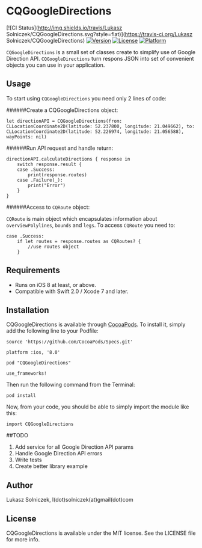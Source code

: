 # CQGoogleDirections

[![CI Status](http://img.shields.io/travis/Lukasz Solniczek/CQGoogleDirections.svg?style=flat)](https://travis-ci.org/Lukasz Solniczek/CQGoogleDirections)
[![Version](https://img.shields.io/cocoapods/v/CQGoogleDirections.svg?style=flat)](http://cocoapods.org/pods/CQGoogleDirections)
[![License](https://img.shields.io/cocoapods/l/CQGoogleDirections.svg?style=flat)](http://cocoapods.org/pods/CQGoogleDirections)
[![Platform](https://img.shields.io/cocoapods/p/CQGoogleDirections.svg?style=flat)](http://cocoapods.org/pods/CQGoogleDirections)

`CQGoogleDirections` is a small set of classes create to simplify use of Google Direction API. `CQGoogleDirections` turn respons JSON into set of convenient objects you can use in your application.

## Usage
To start using `CQGoogleDirections` you need only 2 lines of code:

######Create a CQGoogleDirections object:

```	
let directionAPI = CQGoogleDirections(from: CLLocationCoordinate2D(latitude: 52.237800, longitude: 21.049662), to: CLLocationCoordinate2D(latitude: 52.226974, longitude: 21.056588), wayPoints: nil)
```
	
######Run API request and handle return:

```
directionAPI.calculateDirections { response in
	switch response.result {
    case .Success:
    	print(response.routes)
    case .Failure(_):
        print("Error")
    }
}
```

######Access to `CQRoute` object:

`CQRoute` is main object which encapsulates information about `overviewPolylines`, `bounds` and `legs`. To access `CQRoute` you need to:

```
case .Success:
	if let routes = response.routes as CQRoutes? {
		//use routes object
	}
```

## Requirements
* Runs on iOS 8 at least, or above.
* Compatible with Swift 2.0 / Xcode 7 and later.

## Installation

CQGoogleDirections is available through [CocoaPods](http://cocoapods.org). To install
it, simply add the following line to your Podfile:

```
source 'https://github.com/CocoaPods/Specs.git'

platform :ios, '8.0'

pod "CQGoogleDirections"

use_frameworks!
```
Then run the following command from the Terminal:

```
pod install
```
Now, from your code, you should be able to simply import the module like this:

```
import CQGoogleDirections
```

##TODO
1. Add service for all Google Direction API params
2. Handle Google Direction API errors 
2. Write tests
3. Create better library example

## Author

Lukasz Solniczek, l(dot)solniczek(at)gmail(dot)com

## License

CQGoogleDirections is available under the MIT license. See the LICENSE file for more info.
